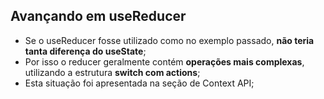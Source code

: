 ## Avançando em useReducer

- Se o useReducer fosse utilizado como no exemplo passado, **não teria tanta diferença do useState**;
- Por isso o reducer geralmente contém **operações mais complexas**, utilizando a estrutura **switch com actions**;
- Esta situação foi apresentada na seção de Context API;